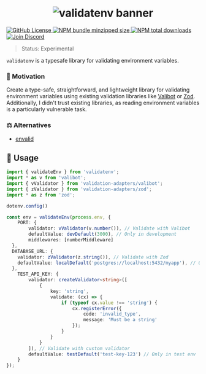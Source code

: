 <h1 align="center">
    <img src="https://raw.githubusercontent.com/builder-group/monorepo/develop/packages/validatenv/.github/banner.svg" alt="validatenv banner">
</h1>

<p align="left">
    <a href="https://github.com/builder-group/monorepo/blob/develop/LICENSE">
        <img src="https://img.shields.io/github/license/builder-group/monorepo.svg?label=license&style=flat&colorA=293140&colorB=FDE200" alt="GitHub License"/>
    </a>
    <a href="https://www.npmjs.com/package/validatenv">
        <img src="https://img.shields.io/bundlephobia/minzip/validatenv.svg?label=minzipped%20size&style=flat&colorA=293140&colorB=FDE200" alt="NPM bundle minzipped size"/>
    </a>
    <a href="https://www.npmjs.com/package/validatenv">
        <img src="https://img.shields.io/npm/dt/validatenv.svg?label=downloads&style=flat&colorA=293140&colorB=FDE200" alt="NPM total downloads"/>
    </a>
    <a href="https://discord.gg/w4xE3bSjhQ">
        <img src="https://img.shields.io/discord/795291052897992724.svg?label=&logo=discord&logoColor=000000&color=293140&labelColor=FDE200" alt="Join Discord"/>
    </a>
</p>

> Status: Experimental

`validatenv` is a typesafe library for validating environment variables.

### 🌟 Motivation

Create a type-safe, straightforward, and lightweight library for validating environment variables using existing validation libraries like [Valibot](https://valibot.dev/) or [Zod](https://zod.dev/).
Additionally, I didn't trust existing libraries, as reading environment variables is a particularly vulnerable task.

### ⚖️ Alternatives

- [envalid](https://github.com/af/envalid)

## 📖 Usage

```ts
import { validateEnv } from 'validatenv';
import * as v from 'valibot';
import { vValidator } from 'validation-adapters/valibot';
import { zValidator } from 'validation-adapters/zod';
import * as z from 'zod';

dotenv.config()

const env = validateEnv(process.env, {
	PORT: {
		validator: vValidator(v.number()), // Validate with Valibot
		defaultValue: devDefault(3000), // Only in development
		middlewares: [numberMiddleware]
  },
  DATABASE_URL: {
    validator: zValidator(z.string()), // Validate with Zod
    defaultValue: localDefault('postgres://localhost:5432/myapp'), // Only in local env
  },
	TEST_API_KEY: {
		validator: createValidator<string>([
			{
				key: 'string',
				validate: (cx) => {
					if (typeof cx.value !== 'string') {
						cx.registerError({
							code: 'invalid_type',
							message: 'Must be a string'
						});
					}
				}
			}
		]), // Validate with custom validator
		defaultValue: testDefault('test-key-123') // Only in test env
	}
});
```

